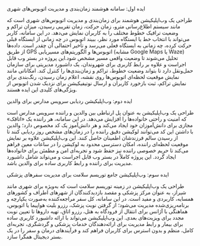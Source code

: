 ایده اول: سامانه هوشمند زمان‌بندی و مدیریت اتوبوس‌های شهری

طراحی یک وب‌اپلیکیشن هوشمند برای زمان‌بندی و مدیریت اتوبوس‌های شهری است که مانند سیستم اطلاع‌رسانی مترو، زمان حرکت، زمان تقریبی رسیدن، میزان تراکم و وضعیت ترافیک خطوط مختلف را به کاربران نمایش می‌دهد. در این سامانه، کاربر می‌تواند با انتخاب خط یا ایستگاه مورد نظر، ببیند اتوبوس در چه زمانی از ایستگاه قبلی حرکت کرده، چه زمانی به ایستگاه فعلی می‌رسد و تأخیر احتمالی آن چقدر است. داده‌ها از طریق GPS اتوبوس‌ها و الگوریتم‌های مسیریابی (مشابه Google Maps یا Waze) تحلیل می‌شوند تا وضعیت واقعی مسیر مشخص شود.این پروژه در بستر وب قابل اجراست و علاوه بر رابط کاربری برای شهروندان، یک داشبورد مدیریتی برای سازمان حمل‌ونقل دارد تا بتواند وضعیت خطوط، تراکم و زمان‌بندی‌ها را کنترل کند. امکاناتی مانند نمایش موقعیت لحظه‌ای اتوبوس‌ها روی نقشه، اعلام زمان رسیدن، رنگ‌بندی برای نمایش تراکم، ثبت بازخورد کاربران و ارسال نوتیفیکیشن برای نزدیک شدن اتوبوس از ویژگی‌های کلیدی این ایده هستند.

ایده دوم: وب‌اپلیکیشن ردیابی سرویس مدارس برای والدین
 
 طراحی یک وب‌اپلیکیشن به عنوان پل ارتباطی بین والدین و راننده سرویس مدارس است که امنیت و راحتی خانواده‌ها را افزایش می‌دهد. در این سامانه، هر راننده یک «اتاقک» مجازی برای دانش‌آموزان خود ایجاد می‌کند و هر دانش‌آموز یک کد مخصوص دارد؛ والدین با داشتن این کد می‌توانند لوکیشن دقیق راننده را در زمان‌های مشخص روز ردیابی کنند تا از رسیدن سالم فرزندشان اطمینان حاصل کنند. این وب‌اپلیکیشن علاوه بر نمایش موقعیت لحظه‌ای راننده، امکان دسترسی محدود به لوکیشن را در ساعات معین فراهم می‌کند تا حریم خصوصی راننده نیز حفظ شود و تجربه‌ای امن و مطمئن برای خانواده‌ها ایجاد گردد. این پروژه کاملاً در بستر وب قابل اجراست و می‌تواند شامل داشبورد مدیریت برای راننده و رابط کاربری ساده برای والدین باشد.


 ایده سوم: وب‌اپلیکیشن جامع توریسم سلامت برای مدیریت سفرهای پزشکی
 
طراحی یک وب‌اپلیکیشن در زمینه توریسم سلامت است که به‌ویژه برای شهری مانند شیراز، به عنوان مرکز پزشکی و مقصد بازدیدکنندگان از شهرهای اطراف و کشورهای همسایه، کاربردی و مفید است. در این سامانه، کل سفر مراجعه‌کننده به‌صورت یکپارچه و برنامه‌ریزی‌شده مدیریت می‌شود؛ از گرفتن نوبت پزشک، رزرو بلیت هواپیما یا اتوبوس، هماهنگی با آژانس برای انتقال از فرودگاه به هتل، رزرو اتاق، تهیه داروها تا تعیین نوبت مجدد برای ویزیت‌های بعدی. این وب‌اپلیکیشن می‌تواند با ارائه داشبورد کاربری ساده برای بیمار و رابط مدیریت برای ارائه‌دهندگان خدمات پزشکی و گردشگری، تجربه‌ای کامل، منظم و بدون استرس برای کاربران فراهم کند و فرآیندهای درمان و سفر را در یک بستر دیجیتال همگرا سازد.
